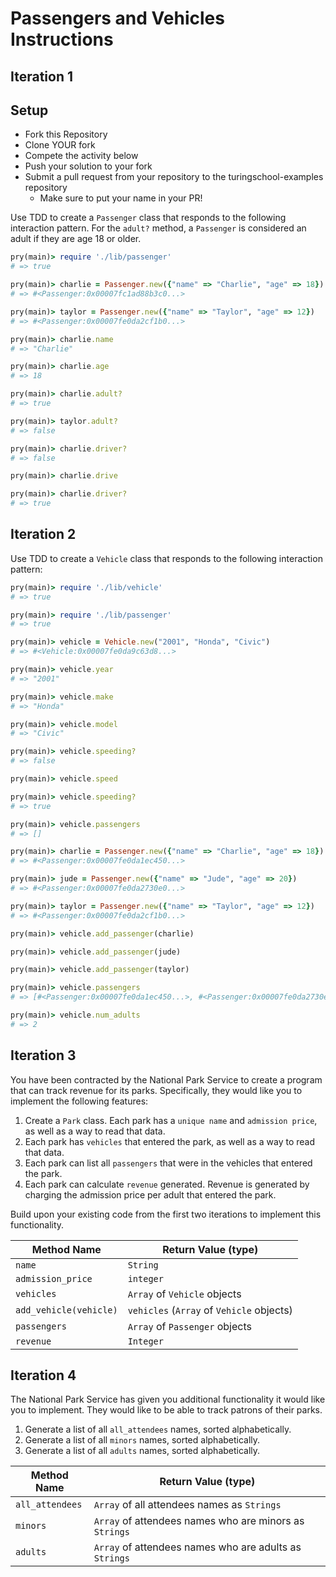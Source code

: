   # Passengers and Vehicles Instructions

## Iteration 1

## Setup

* Fork this Repository
* Clone YOUR fork
* Compete the activity below
* Push your solution to your fork
* Submit a pull request from your repository to the turingschool-examples repository
  * Make sure to put your name in your PR!

Use TDD to create a `Passenger` class that responds to the following interaction pattern. For the `adult?` method, a `Passenger` is considered an adult if they are age 18 or older.

```ruby
pry(main)> require './lib/passenger'
# => true

pry(main)> charlie = Passenger.new({"name" => "Charlie", "age" => 18})    
# => #<Passenger:0x00007fc1ad88b3c0...>

pry(main)> taylor = Passenger.new({"name" => "Taylor", "age" => 12})    
# => #<Passenger:0x00007fe0da2cf1b0...>

pry(main)> charlie.name
# => "Charlie"

pry(main)> charlie.age
# => 18

pry(main)> charlie.adult?
# => true

pry(main)> taylor.adult?
# => false

pry(main)> charlie.driver?
# => false

pry(main)> charlie.drive

pry(main)> charlie.driver?
# => true
```

## Iteration 2

Use TDD to create a `Vehicle` class that responds to the following interaction pattern:

```ruby
pry(main)> require './lib/vehicle'
# => true

pry(main)> require './lib/passenger'
# => true

pry(main)> vehicle = Vehicle.new("2001", "Honda", "Civic")    
# => #<Vehicle:0x00007fe0da9c63d8...>

pry(main)> vehicle.year
# => "2001"

pry(main)> vehicle.make
# => "Honda"

pry(main)> vehicle.model
# => "Civic"

pry(main)> vehicle.speeding?
# => false

pry(main)> vehicle.speed

pry(main)> vehicle.speeding?
# => true

pry(main)> vehicle.passengers
# => []

pry(main)> charlie = Passenger.new({"name" => "Charlie", "age" => 18})    
# => #<Passenger:0x00007fe0da1ec450...>

pry(main)> jude = Passenger.new({"name" => "Jude", "age" => 20})    
# => #<Passenger:0x00007fe0da2730e0...>

pry(main)> taylor = Passenger.new({"name" => "Taylor", "age" => 12})    
# => #<Passenger:0x00007fe0da2cf1b0...>

pry(main)> vehicle.add_passenger(charlie)    

pry(main)> vehicle.add_passenger(jude)    

pry(main)> vehicle.add_passenger(taylor)    

pry(main)> vehicle.passengers
# => [#<Passenger:0x00007fe0da1ec450...>, #<Passenger:0x00007fe0da2730e0...>, #<Passenger:0x00007fe0da2cf1b0...>]

pry(main)> vehicle.num_adults
# => 2
```

## Iteration 3

You have been contracted by the National Park Service to create a program that can track revenue for its parks. Specifically, they would like you to implement the following features:

  1. Create a `Park` class. Each park has a `unique name` and `admission price`, as well as a way to read that data.
  2. Each park has `vehicles` that entered the park, as well as a way to read that data.
  3. Each park can list all `passengers` that were in the vehicles that entered the park. 
  4. Each park can calculate `revenue` generated. Revenue is generated by charging the admission price per adult that entered the park.

Build upon your existing code from the first two iterations to implement this functionality.

Method Name                 | Return Value (type)
-----------                 | -------------------
`name`                      | `String`
`admission_price`           | `integer`
`vehicles`                  | `Array` of `Vehicle` objects
`add_vehicle(vehicle)`      | `vehicles` (`Array` of `Vehicle` objects)
`passengers`                | `Array` of `Passenger` objects
`revenue`                   | `Integer` 


## Iteration 4

The National Park Service has given you additional functionality it would like you to implement. They would like to be able to track patrons of their parks. 

1. Generate a list of all `all_attendees` names, sorted alphabetically.
2. Generate a list of all `minors` names, sorted alphabetically.
3. Generate a list of all `adults` names, sorted alphabetically.

Method Name                 | Return Value (type)
-----------                 | -------------------
`all_attendees`             | `Array` of all attendees names as `Strings`
`minors`                    | `Array` of attendees names who are minors as `Strings`
`adults`                    | `Array` of attendees names who are adults as `Strings`
